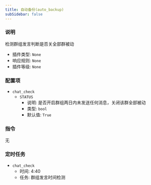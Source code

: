 ```yaml
---
title: 自动备份(auto_backup)
subSidebar: false
---
```



### 说明

检测群组发言判断是否关全部群被动

- 插件类型: `None`
- 响应规则: `None`
- 插件等级: `None`

### 配置项

- `chat_check`
  - `STATUS`
    - 说明: 是否开启群组两日内未发送任何消息，关闭该群全部被动
    - 类型: `bool`
    - 默认值: `True`
  
### 指令

无

### 定时任务

- `chat_check`
  - 时间: 4:40
  - 任务: 群组发言时间检测
